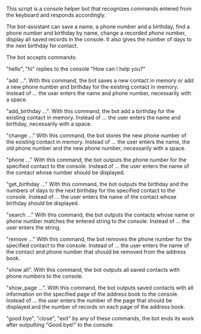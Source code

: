 This script is a console helper bot that recognizes commands entered from the keyboard and responds accordingly.

The bot-assistant can save a name, a phone number and a birthday, find a phone number and birthday by name, change a recorded phone number, display all saved records in the console. It also gives the number of days to the next birthday for contact.

The bot accepts commands:

"hello", "hi" replies to the console "How can I help you?"

"add ...". With this command, the bot saves a new contact in memory or add a new phone number and birthday for the existing contact in memory. Instead of ... the user enters the name and phone number, necessarily with a space.

"add_birthday ...". With this command, the bot add a birthday for the existing contact in memory. Instead of ... the user enters the name and birthday, necessarily with a space.

"change ..." With this command, the bot stores the new phone number of the existing contact in memory. Instead of ... the user enters the name, the old phone number and the new phone number, necessarily with a space.

"phone ..." With this command, the bot outputs the phone number for the specified contact to the console. Instead of ... the user enters the name of the contact whose number should be displayed.

"get_birthday ..." With this command, the bot outputs the birthday and the numbers of days to the next birthday for the specified contact to the console. Instead of ... the user enters the name of the contact whose birthday should be displayed.

"search ..." With this command, the bot outputs the contacts whose name or phone number matches the entered string to the console. Instead of ... the user enters the string.

"remove ..." With this command, the bot removes the phone number for the specified contact to the console. Instead of ... the user enters the name of the contact and phone number that should be removed from the address book.

"show all". With this command, the bot outputs all saved contacts with phone numbers to the console.

"show_page ...". With this command, the bot outputs saved contacts with all information on the specified page of the address book to the console. Instead of ... the user enters the number of the page that should be displayed and the number of records on each page of the address book.

"good bye", "close", "exit" by any of these commands, the bot ends its work after outputting "Good bye!" to the console.